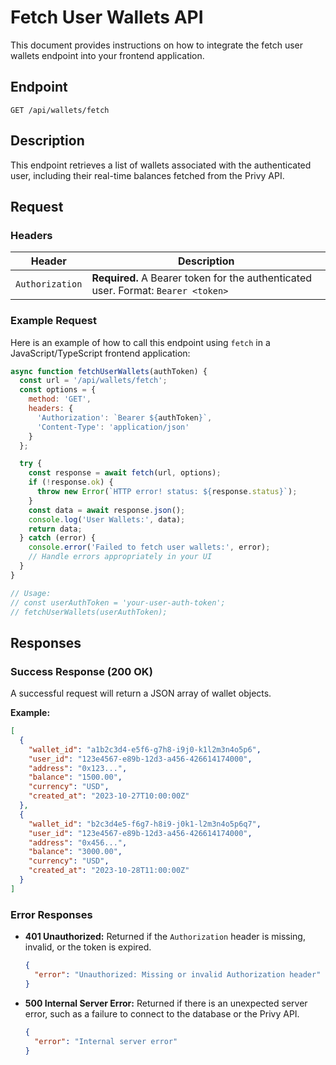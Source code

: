 # Fetch User Wallets API

This document provides instructions on how to integrate the fetch user wallets endpoint into your frontend application.

## Endpoint

`GET /api/wallets/fetch`

## Description

This endpoint retrieves a list of wallets associated with the authenticated user, including their real-time balances fetched from the Privy API.

## Request

### Headers

| Header        | Description                                                                      |
|---------------|----------------------------------------------------------------------------------|
| `Authorization` | **Required.** A Bearer token for the authenticated user. Format: `Bearer <token>` |

### Example Request

Here is an example of how to call this endpoint using `fetch` in a JavaScript/TypeScript frontend application:

```javascript
async function fetchUserWallets(authToken) {
  const url = '/api/wallets/fetch';
  const options = {
    method: 'GET',
    headers: {
      'Authorization': `Bearer ${authToken}`,
      'Content-Type': 'application/json'
    }
  };

  try {
    const response = await fetch(url, options);
    if (!response.ok) {
      throw new Error(`HTTP error! status: ${response.status}`);
    }
    const data = await response.json();
    console.log('User Wallets:', data);
    return data;
  } catch (error) {
    console.error('Failed to fetch user wallets:', error);
    // Handle errors appropriately in your UI
  }
}

// Usage:
// const userAuthToken = 'your-user-auth-token';
// fetchUserWallets(userAuthToken);
```

## Responses

### Success Response (200 OK)

A successful request will return a JSON array of wallet objects.

**Example:**

```json
[
  {
    "wallet_id": "a1b2c3d4-e5f6-g7h8-i9j0-k1l2m3n4o5p6",
    "user_id": "123e4567-e89b-12d3-a456-426614174000",
    "address": "0x123...",
    "balance": "1500.00",
    "currency": "USD",
    "created_at": "2023-10-27T10:00:00Z"
  },
  {
    "wallet_id": "b2c3d4e5-f6g7-h8i9-j0k1-l2m3n4o5p6q7",
    "user_id": "123e4567-e89b-12d3-a456-426614174000",
    "address": "0x456...",
    "balance": "3000.00",
    "currency": "USD",
    "created_at": "2023-10-28T11:00:00Z"
  }
]
```

### Error Responses

- **401 Unauthorized:** Returned if the `Authorization` header is missing, invalid, or the token is expired.

  ```json
  {
    "error": "Unauthorized: Missing or invalid Authorization header"
  }
  ```

- **500 Internal Server Error:** Returned if there is an unexpected server error, such as a failure to connect to the database or the Privy API.

  ```json
  {
    "error": "Internal server error"
  }
